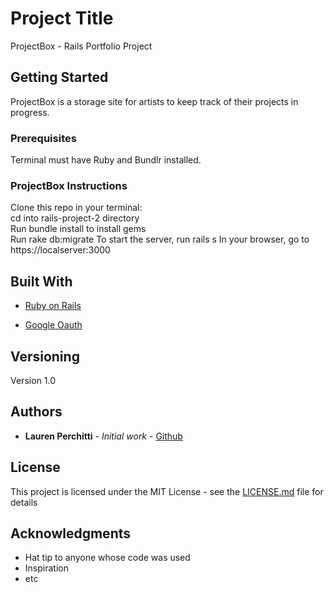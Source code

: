 # Project Title

ProjectBox - Rails Portfolio Project

## Getting Started

ProjectBox is a storage site for artists to keep track of their projects in progress.

### Prerequisites

Terminal must have Ruby and Bundlr installed.

### ProjectBox Instructions

Clone this repo in your terminal: <br>
cd into rails-project-2 directory  <br>
Run bundle install to install gems <br>
Run rake db:migrate
To start the server, run rails s
In your browser, go to https://localserver:3000


## Built With

* [Ruby on Rails](https://rubyonrails.org/)

* [Google Oauth](https://developers.google.com/actions/identity/oauth2-code-flow)


## Versioning

Version 1.0

## Authors

* **Lauren Perchitti** - *Initial work* - [Github](https://github.com/Perchitti)

## License

This project is licensed under the MIT License - see the [LICENSE.md](LICENSE.md) file for details

## Acknowledgments

* Hat tip to anyone whose code was used
* Inspiration
* etc
